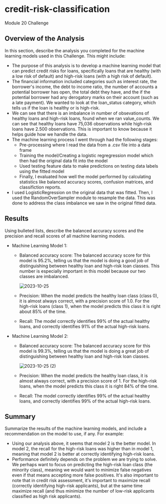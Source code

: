 # credit-risk-classification
Module 20 Challenge

## Overview of the Analysis

In this section, describe the analysis you completed for the machine learning models used in this Challenge. This might include:

* The purpose of this analysis is to develop a machine learning model that can predict credit risks for loans, specifically loans that are healthy (with a low risk of default) and high-risk loans (with a high risk of default). 
* The financial information included categories such as interest rate, the borrower's income, the debt to income ratio, the number of accounts a potential borrower has open, the total debt they have, and the if the potential borrower had any derogatory marks on their account (such as a late payment).  We wanted to look at the loan_status category, which tells us if the loan is healthy or is high-risk.  
* We can see that there is an imbalance in number of obsevations of healthy loans and high-risk loans, found when we ran value_counts.  We can see that healthy loans have 75,036 observations while high-risk loans have 2.500 observations.  This is important to know because it helps guide how we handle the data.
* The machine learning process I went through had the following stages:
  - Pre-processing where I read the data from a .csv file into a data frame
  - Training the model/Creating a logistic regregression model which then had the original data fit into the model
  - Used testing feature data to make predictions on testing data labels using the fitted model
  - Finally, I evaluated how well the model performed by calculating statistics like balanced accuracy scores, confusion matrices, and classifiction reports.
* I used LogisticRegression on the original data that was fitted.  Then, I used the RandomOverSampler module to resample the data.  This was done to address the class imbalance we saw in the original fitted data.

## Results

Using bulleted lists, describe the balanced accuracy scores and the precision and recall scores of all machine learning models.

* Machine Learning Model 1:
  * Balanced accuracy score: The balanced accuracy score for this model is 95.2%, telling us that the model is doing a good job of distinguishing between healthy loan and high-risk loan classes. This number is especially important in this model because our two classes are imbalanced.
  
    ![2023-10-25](https://github.com/aliciahlavac/credit-risk-classification/assets/127240852/7c543080-4c2b-4225-b9ee-948e16ad4ee1)

  * Precision: When the model predicts the healthy loan class (class 0), it is almost always correct, with a precision score of 1.0. For the high-risk loans (class 1), when the model predicts this class it is right about 85% of the time.  
  * Recall: The model correctly identifies 99% of the actual healthy loans, and correctly identifies 91% of the actual high-risk loans.



* Machine Learning Model 2:
   * Balanced accuracy score: The balanced accuracy score for this model is 99.3%, telling us that the model is doing a great job of distinguishing between healthy loan and high-risk loan classes.
 
      ![2023-10-25 (2)](https://github.com/aliciahlavac/credit-risk-classification/assets/127240852/39bcc3bb-7aeb-42ad-ba65-8e0dd8550b4a)

  * Precision: When the model predicts the healthy loan class, it is almost always correct, with a precision score of 1. For the high-risk loans, when the model predicts this class it is right 84% of the time.  
  * Recall: The model correctly identifies 99% of the actual healthy loans, and correctly identifies 99% of the actual high-risk loans.

## Summary

Summarize the results of the machine learning models, and include a recommendation on the model to use, if any. For example:
* Using our analysis above, it seems that model 2 is the better model.  In model 2, the recall for the high-risk loans was higher than in model 1, meaning that model 2 is better at correctly identifying high-risk loans.  
* Performance definitely depends on the problem we are trying to solve.  We perhaps want to focus on predicting the high-risk loan class (the minority class), meaning we would want to minimize false negatives even if that means accepting more false positives.  It's also important to note that in credit risk assessment, it's important to maximize recall (correctly identifying high-risk applicants), but at the same time maximize recall (and thus minimize the number of low-risk applicants classified as high risk applicants). 
